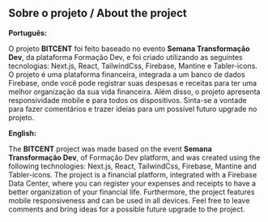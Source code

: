## Sobre o projeto / About the project

**Português:**

O projeto **BITCENT** foi feito baseado no evento **Semana Transformação Dev**, da plataforma Formação Dev, e foi criado utilizando as seguintes tecnologias: Next.js, React, TailwindCss, Firebase, Mantine e Tabler-icons. O projeto é uma plataforma financeira, integrada a um banco de dados Firebase, onde você pode registrar suas despesas e receitas para ter uma melhor organização da sua vida financeira. Além disso, o projeto apresenta responsividade mobile e para todos os dispositivos. Sinta-se a vontade para fazer comentários e trazer ideias para um possível futuro upgrade no projeto. 

**English:**

The **BITCENT** project was made based on the event **Semana Transformação Dev**, of Formação Dev platform, and was created using the following technologies: Next.js, React, TailwindCss, Firebase, Mantine and Tabler-icons. The project is a financial platform, integrated with a Firebase Data Center, where you can register your expenses and receipts to have a better organization of your financial life. Furthermore, the project features mobile responsiveness and can be used in all devices. Feel free to leave comments and bring ideas for a possible future upgrade to the project.




